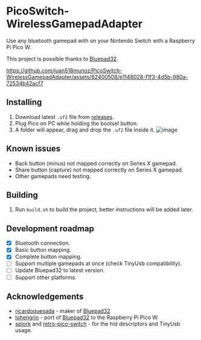 # PicoSwitch-WirelessGamepadAdapter
Use any bluetooth gamepad with on your Nintendo Switch with a Raspberry Pi Pico W.

This project is possible thanks to [Bluepad32](https://github.com/ricardoquesada/bluepad32).

https://github.com/juan518munoz/PicoSwitch-WirelessGamepadAdapter/assets/62400508/e1148028-f1f3-4d5b-980a-72534b42acf7

## Installing
1. Download latest `.uf2` file from [releases](https://github.com/juan518munoz/PicoSwitch-WirelessGamepadAdapter/releases).
2. Plug Pico on PC while holding the bootsel button.
3. A folder will appear, drag and drop the `.uf2` file inside it.
   ![image](https://github.com/juan518munoz/PicoSwitch-WirelessGamepadAdapter/assets/62400508/9185e9d4-0b41-44cb-83b8-f706c67d144c)

## Known issues
- Back button (minus) not mapped correctly on Series X gamepad.
- Share button (capture) not mapped correctly on Series X gamepad.
- Other gamepads need testing.

## Building
1. Run `build.sh` to build the project, better instructions will be added later.

## Development roadmap
- [x] Bluetooth connection.
- [x] Basic button mapping.
- [x] Complete button mapping.
- [ ] Support multiple gamepads at once (check TinyUsb compatibility).
- [ ] Update Bluepad32 to latest version.
- [ ] Support other platforms.

## Acknowledgements
- [ricardoquesada](https://github.com/ricardoquesada) - maker of [Bluepad32](https://github.com/ricardoquesada/bluepad32)
- [lohengrin](https://github.com/lohengrin/) - port of [Bluepad32](https://github.com/lohengrin/Bluepad32_PicoW) to the Raspberry Pi Pico W.
- [splork](https://github.com/aveao/splork) and [retro-pico-switch](https://github.com/DavidPagels/retro-pico-switch) - for the hid descriptors and TinyUsb usage.

